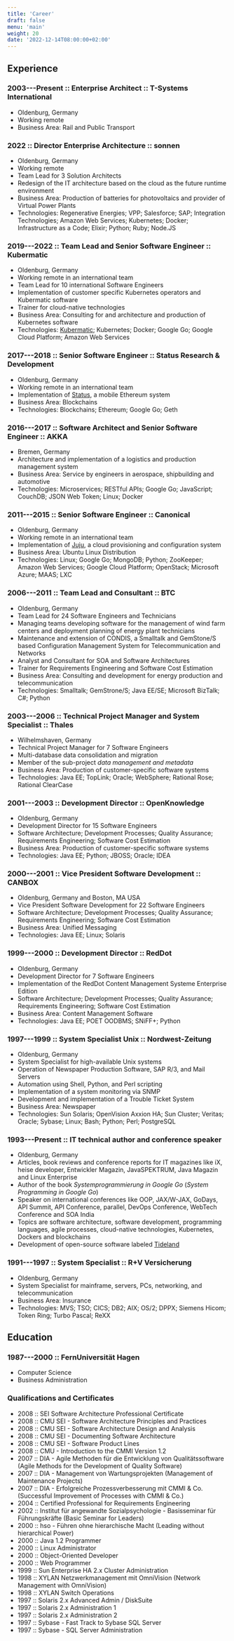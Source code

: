 ```yaml
---
title: 'Career'
draft: false
menu: 'main'
weight: 20
date: '2022-12-14T08:00:00+02:00'
---
```


## Experience

### 2003---Present :: Enterprise Architect :: T-Systems International

- Oldenburg, Germany
- Working remote
- Business Area: Rail and Public Transport

### 2022 :: Director Enterprise Architecture :: sonnen

- Oldenburg, Germany
- Working remote
- Team Lead for 3 Solution Architects
- Redesign of the IT architecture based on the cloud as the future runtime environment
- Business Area: Production of batteries for photovoltaics and provider of Virtual Power Plants
- Technologies: Regenerative Energies; VPP; Salesforce; SAP; Integration Technologies; Amazon Web Services; Kubernetes; Docker; Infrastructure as a Code; Elixir; Python; Ruby; Node.JS

### 2019---2022 :: Team Lead and Senior Software Engineer :: Kubermatic

- Oldenburg, Germany
- Working remote in an international team
- Team Lead for 10 international Software Engineers
- Implementation of customer specific Kubernetes operators and Kubermatic software
- Trainer for cloud-native technologies
- Business Area: Consulting for and architecture and production of Kubernetes software
- Technologies: [Kubermatic](https://www.kubermatic.com); Kubernetes; Docker; Google Go; Google Cloud Platform; Amazon Web Services

### 2017---2018 :: Senior Software Engineer :: Status Research & Development

- Oldenburg, Germany
- Working remote in an international team
- Implementation of [Status](https://status.im), a mobile Ethereum system
- Business Area: Blockchains
- Technologies: Blockchains; Ethereum; Google Go; Geth

### 2016---2017 :: Software Architect and Senior Software Engineer :: AKKA

- Bremen, Germany
- Architecture and implementation of a logistics and production management system
- Business Area: Service by engineers in aerospace, shipbuilding and automotive
- Technologies: Microservices; RESTful APIs; Google Go; JavaScript; CouchDB; JSON Web Token; Linux; Docker

### 2011---2015 :: Senior Software Engineer :: Canonical

- Oldenburg, Germany
- Working remote in an international team
- Implementation of [Juju](https://jujucharms.com/), a cloud provisioning and configuration system
- Business Area: Ubuntu Linux Distribution
- Technologies: Linux; Google Go; MongoDB; Python; ZooKeeper; Amazon Web Services; Google Cloud Platform; OpenStack; Microsoft Azure; MAAS; LXC

### 2006---2011 :: Team Lead and Consultant :: BTC

- Oldenburg, Germany
- Team Lead for 24 Software Engineers and Technicians
- Managing teams developing software for the management of wind farm centers and deployment planning of energy plant technicians
- Maintenance and extension of CONDIS, a Smalltalk and GemStone/S based Configuration Management System for Telecommunication and Networks
- Analyst and Consultant for SOA and Software Architectures
- Trainer for Requirements Engineering and Software Cost Estimation
- Business Area: Consulting and development for energy production and telecommunication
- Technologies: Smalltalk; GemStrone/S; Java EE/SE; Microsoft BizTalk; C#; Python

### 2003---2006 :: Technical Project Manager and System Specialist :: Thales

- Wilhelmshaven, Germany
- Technical Project Manager for 7 Software Engineers
- Multi-database data consolidation and migration
- Member of the sub-project *data management and metadata*
- Business Area: Production of customer-specific software systems
- Technologies: Java EE; TopLink; Oracle; WebSphere; Rational Rose; Rational ClearCase

### 2001---2003 :: Development Director :: OpenKnowledge

- Oldenburg, Germany
- Development Director for 15 Software Engineers
- Software Architecture; Development Processes; Quality Assurance; Requirements Engineering; Software Cost Estimation
- Business Area: Production of customer-specific software systems
- Technologies: Java EE; Python; JBOSS; Oracle; IDEA

### 2000---2001 :: Vice President Software Development :: CANBOX

- Oldenburg, Germany and Boston, MA USA
- Vice President Software Development for 22 Software Engineers
- Software Architecture; Development Processes; Quality Assurance; Requirements Engineering; Software Cost Estimation
- Business Area: Unified Messaging
- Technologies: Java EE; Linux; Solaris

### 1999---2000 :: Development Director :: RedDot

- Oldenburg, Germany
- Development Director for 7 Software Engineers
- Implementation of the RedDot Content Management Systeme Enterprise Edition
- Software Architecture; Development Processes; Quality Assurance; Requirements Engineering; Software Cost Estimation
- Business Area: Content Management Software
- Technologies: Java EE; POET OODBMS; SNiFF+; Python

### 1997---1999 :: System Specialist Unix :: Nordwest-Zeitung

- Oldenburg, Germany
- System Specialist for high-available Unix systems
- Operation of Newspaper Production Software, SAP R/3, and Mail Servers
- Automation using Shell, Python, and Perl scripting
- Implementation of a system monitoring via SNMP
- Development and implementation of a Trouble Ticket System
- Business Area: Newspaper
- Technologies: Sun Solaris; OpenVision Axxion HA; Sun Cluster; Veritas; Oracle; Sybase; Linux; Bash; Python; Perl; PostgreSQL

### 1993---Present :: IT technical author and conference speaker

- Oldenburg, Germany
- Articles, book reviews and conference reports for IT magazines like iX, heise developer, Entwickler Magazin, JavaSPEKTRUM, Java Magazin and Linux Enterprise
- Author of the book *Systemprogrammierung in Google Go* (*System Programming in Google Go*)
- Speaker on international conferences like OOP, JAX/W-JAX, GoDays, API Summit, API Conference, parallel, DevOps Conference, WebTech Conference and SOA India
- Topics are software architecture, software development, programming languages, agile processes, cloud-native technologies, Kubernetes, Dockers and blockchains
- Development of open-source software labeled [Tideland](https://github.com/tideland/)

### 1991---1997 :: System Specialist :: R+V Versicherung

- Oldenburg, Germany
- System Specialist for mainframe, servers, PCs, networking, and telecommunication
- Business Area: Insurance
- Technologies: MVS; TSO; CICS; DB2; AIX; OS/2; DPPX; Siemens Hicom; Token Ring; Turbo Pascal; ReXX

## Education

### 1987---2000 :: FernUniversität Hagen

- Computer Science
- Business Administration

### Qualifications and Certificates

- 2008 :: SEI Software Architecture Professional Certificate
- 2008 :: CMU SEI - Software Architecture Principles and Practices
- 2008 :: CMU SEI - Software Architecture Design and Analysis
- 2008 :: CMU SEI - Documenting Software Architecture
- 2008 :: CMU SEI - Software Product Lines
- 2008 :: CMU - Introduction to the CMMI Version 1.2
- 2007 :: DIA - Agile Methoden für die Entwicklung von Qualitätssoftware (Agile Methods for the Development of Quality Software)
- 2007 :: DIA - Management von Wartungsprojekten (Management of Maintenance Projects)
- 2007 :: DIA - Erfolgreiche Prozessverbesserung mit CMMI & Co. (Successful Improvement of Processes with CMMI & Co.)
- 2004 :: Certified Professional for Requirements Engineering
- 2002 :: Institut für angewandte Sozialpsychologie - Basisseminar für Führungskräfte (Basic Seminar for Leaders)
- 2000 :: hso - Führen ohne hierarchische Macht (Leading without hierarchical Power)
- 2000 :: Java 1.2 Programmer
- 2000 :: Linux Administrator
- 2000 :: Object-Oriented Developer
- 2000 :: Web Programmer
- 1999 :: Sun Enterprise HA 2.x Cluster Administration
- 1998 :: XYLAN Netzwerkmanagement mit OmniVision (Network Management with OmniVision)
- 1998 :: XYLAN Switch Operations
- 1997 :: Solaris 2.x Advanced Admin / DiskSuite
- 1997 :: Solaris 2.x Administration 1
- 1997 :: Solaris 2.x Administration 2
- 1997 :: Sybase - Fast Track to Sybase SQL Server
- 1997 :: Sybase - SQL Server Administration
